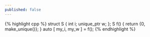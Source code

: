 ```yaml
---
published: false
---
```

{% highlight cpp %}
struct S { int i; unique_ptr<widget> w; };
S f() { return {0, make_unique<widget>()}; }
auto [ my_i, my_w ] = f();
{% endhighlight %}

